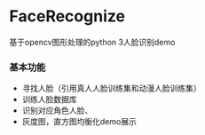 # FaceRecognize

基于opencv图形处理的python 3人脸识别demo

### 基本功能

- 寻找人脸（引用真人人脸训练集和动漫人脸训练集）
- 训练人脸数据库
- 识别对应角色人脸、
- 灰度图，直方图均衡化demo展示